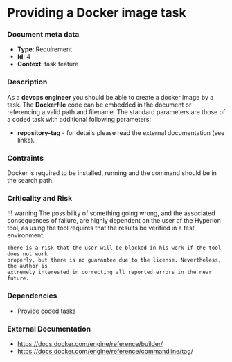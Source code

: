# Providing a Docker image task

### Document meta data
 - **Type**: Requirement
 - **Id**: 4
 - **Context**: task feature

### Description

As a **devops engineer** you should be able to create a docker image by a task.
The **Dockerfile** code can be embedded in the document or referencing
a valid path and filename. The standard parameters are those of a coded task
with additional following parameters:

 - **repository-tag** - for details please read the external documentation (see links). 
   
### Contraints

Docker is required to be installed, running and the command should be in the search path. 

### Criticality and Risk

!!! warning
    The possibility of something going wrong, and the associated consequences of failure,
    are highly dependent on the user of the Hyperion tool, as using the tool requires that
    the results be verified in a test environment.

    There is a risk that the user will be blocked in his work if the tool does not work
    properly, but there is no guarantee due to the license. Nevertheless, the author is
    extremely interested in correcting all reported errors in the near future.

### Dependencies

 - [Provide coded tasks](req-provide%20coded%20tasks.md)


### External Documentation

 - https://docs.docker.com/engine/reference/builder/
 - https://docs.docker.com/engine/reference/commandline/tag/
